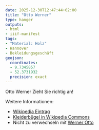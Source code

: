 ```yaml
---
date: 2025-12-30T12:47:44+02:00
title: "Otto Werner"
type: hanger
outputs:
- html
- iiif-manifest
tags:
- "Material: Holz"
- Hannover
- Bekleidungsgeschäft
geojson:
  coordinates:
  - 9.7345857
  - 52.3731932
  precision: exact
---
```

Otto Werner
Zieht Sie richtig an!

<div class="notes">
Weitere Informationen:
<ul>
<li><a href="https://de.wikipedia.org/wiki/Bekleidungshaus_Otto_Werner">Wikipedia Eintrag</a></li>
<li><a href="https://commons.wikimedia.org/wiki/File:B%C3%BCgel_Otto_Werner_zieht_Sie_richtig_an,_mit_Firmen-Emblem_W.jpg">Kleiderbügel in Wikipedia Commons</a></li>
<li>Nicht zu verwechseln mit <a href="https://de.wikipedia.org/wiki/Werner_Otto_(Unternehmer)">Werner Otto</a></li>
</ul>
</div>
